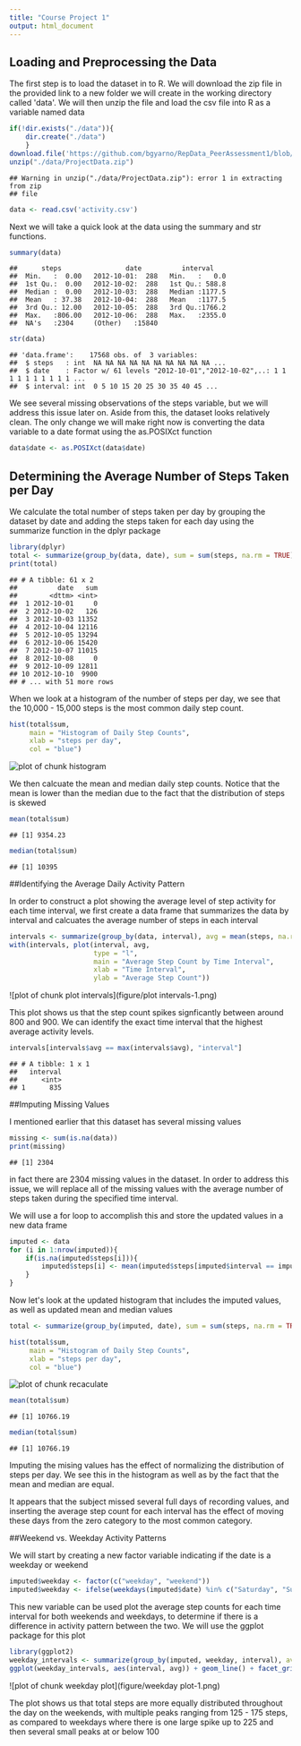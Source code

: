 ```yaml
---
title: "Course Project 1"
output: html_document
---
```




## Loading and Preprocessing the Data

The first step is to load the dataset in to R.  We will download the zip file in the provided link to a new folder we will create in the working directory called 'data'.  We will then unzip the file and load the csv file into R as a variable named data


```r
if(!dir.exists("./data")){
    dir.create("./data")
    }
download.file('https://github.com/bgyarno/RepData_PeerAssessment1/blob/master/activity.zip', "./data/ProjectData.zip")
unzip("./data/ProjectData.zip")
```

```
## Warning in unzip("./data/ProjectData.zip"): error 1 in extracting from zip
## file
```

```r
data <- read.csv('activity.csv')
```

Next we will take a quick look at the data using the summary and str functions.  


```r
summary(data)
```

```
##      steps                date          interval     
##  Min.   :  0.00   2012-10-01:  288   Min.   :   0.0  
##  1st Qu.:  0.00   2012-10-02:  288   1st Qu.: 588.8  
##  Median :  0.00   2012-10-03:  288   Median :1177.5  
##  Mean   : 37.38   2012-10-04:  288   Mean   :1177.5  
##  3rd Qu.: 12.00   2012-10-05:  288   3rd Qu.:1766.2  
##  Max.   :806.00   2012-10-06:  288   Max.   :2355.0  
##  NA's   :2304     (Other)   :15840
```

```r
str(data)
```

```
## 'data.frame':	17568 obs. of  3 variables:
##  $ steps   : int  NA NA NA NA NA NA NA NA NA NA ...
##  $ date    : Factor w/ 61 levels "2012-10-01","2012-10-02",..: 1 1 1 1 1 1 1 1 1 1 ...
##  $ interval: int  0 5 10 15 20 25 30 35 40 45 ...
```

We see several missing observations of the steps variable, but we will address this issue later on.  Aside from this, the dataset looks relatively clean.  The only change we will make right now is converting the data variable to a date format using the as.POSIXct function


```r
data$date <- as.POSIXct(data$date)
```

## Determining the Average Number of Steps Taken per Day

We calculate the total number of steps taken per day by grouping the dataset by date and adding the steps taken for each day using the summarize function in the dplyr package


```r
library(dplyr)
total <- summarize(group_by(data, date), sum = sum(steps, na.rm = TRUE))
print(total)
```

```
## # A tibble: 61 x 2
##          date   sum
##        <dttm> <int>
##  1 2012-10-01     0
##  2 2012-10-02   126
##  3 2012-10-03 11352
##  4 2012-10-04 12116
##  5 2012-10-05 13294
##  6 2012-10-06 15420
##  7 2012-10-07 11015
##  8 2012-10-08     0
##  9 2012-10-09 12811
## 10 2012-10-10  9900
## # ... with 51 more rows
```


When we look at a histogram of the number of steps per day, we see that the 10,000 - 15,000 steps is the most common daily step count.


```r
hist(total$sum, 
     main = "Histogram of Daily Step Counts", 
     xlab = "steps per day", 
     col = "blue")
```

![plot of chunk histogram](figure/histogram-1.png)

We then calcuate the mean and median daily step counts.  Notice that the mean is lower than the median due to the fact that the distribution of steps is skewed


```r
mean(total$sum)
```

```
## [1] 9354.23
```

```r
median(total$sum)
```

```
## [1] 10395
```

##Identifying the Average Daily Activity Pattern

In order to construct a plot showing the average level of step activity for each time interval, we first create a data frame that summarizes the data by interval and calcuates the average number of steps in each interval


```r
intervals <- summarize(group_by(data, interval), avg = mean(steps, na.rm = TRUE))
with(intervals, plot(interval, avg, 
                     type = "l",
                     main = "Average Step Count by Time Interval",
                     xlab = "Time Interval", 
                     ylab = "Average Step Count"))
```

![plot of chunk plot intervals](figure/plot intervals-1.png)

This plot shows us that the step count spikes signficantly between around 800 and 900.  We can identify the exact time interval that the highest average activity levels.

```r
intervals[intervals$avg == max(intervals$avg), "interval"]
```

```
## # A tibble: 1 x 1
##   interval
##      <int>
## 1      835
```

##Imputing Missing Values

I mentioned earlier that this dataset has several missing values


```r
missing <- sum(is.na(data))
print(missing)
```

```
## [1] 2304
```

in fact there are 2304 missing values in the dataset.  In order to address this issue, we will replace all of the missing values with the average number of steps taken during the specified time interval.  

We will use a for loop to accomplish this and store the updated values in a new data frame


```r
imputed <- data
for (i in 1:nrow(imputed)){
    if(is.na(imputed$steps[i])){
        imputed$steps[i] <- mean(imputed$steps[imputed$interval == imputed$interval[i]], na.rm = TRUE)
    }
}
```

Now let's look at the updated histogram that includes the imputed values, as well as updated mean and median values


```r
total <- summarize(group_by(imputed, date), sum = sum(steps, na.rm = TRUE))

hist(total$sum, 
     main = "Histogram of Daily Step Counts", 
     xlab = "steps per day", 
     col = "blue")
```

![plot of chunk recaculate](figure/recaculate-1.png)

```r
mean(total$sum)
```

```
## [1] 10766.19
```

```r
median(total$sum)
```

```
## [1] 10766.19
```

Imputing the mising values has the effect of normalizing the distribution of steps per day.  We see this in the histogram as well as by the fact that the mean and median are equal.

It appears that the subject missed several full days of recording values, and inserting the average step count for each interval has the effect of moving these days from the zero category to the most common category.  

##Weekend vs. Weekday Activity Patterns

We will start by creating a new factor variable indicating if the date is a weekday or weekend


```r
imputed$weekday <- factor(c("weekday", "weekend"))
imputed$weekday <- ifelse(weekdays(imputed$date) %in% c("Saturday", "Sunday"), "weekend", "weekday")
```

This new variable can be used plot the average step counts for each time interval for both weekends and weekdays, to determine if there is a difference in activity pattern between the two.  We will use the ggplot package for this plot


```r
library(ggplot2)
weekday_intervals <- summarize(group_by(imputed, weekday, interval), avg = mean(steps))
ggplot(weekday_intervals, aes(interval, avg)) + geom_line() + facet_grid(weekday ~ .) + labs(title = "Step count by Time Interval", x = "Time Interval", y = "Average Step Count")
```

![plot of chunk weekday plot](figure/weekday plot-1.png)

The plot shows us that total steps are more equally distributed throughout the day on the weekends, with multiple peaks ranging from  125 - 175 steps, as compared to weekdays where there is one large spike up to 225 and then several small peaks at or below 100



